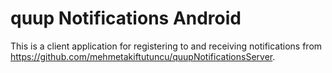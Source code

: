 quup Notifications Android
=================================

This is a client application for registering to and receiving notifications from https://github.com/mehmetakiftutuncu/quupNotificationsServer.

